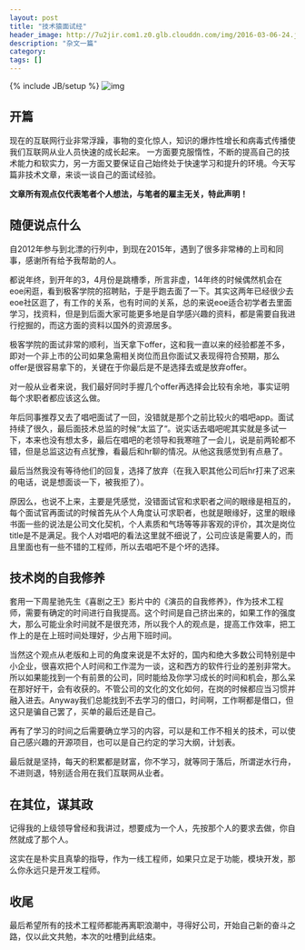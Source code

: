 ```yaml
---
layout: post
title: "技术猿面试经"
header_image: http://7u2jir.com1.z0.glb.clouddn.com/img/2016-03-06-24.jpg
description: "杂文一篇"
category: 
tags: []
---
```

{% include JB/setup %}
![img](http://7u2jir.com1.z0.glb.clouddn.com/img/2016-03-06-24.jpg)

## 开篇
现在的互联网行业非常浮躁，事物的变化惊人，知识的爆炸性增长和病毒式传播使我们互联网从业人员快速的成长起来。
一方面要克服惰性，不断的提高自己的技术能力和软实力，另一方面又要保证自己始终处于快速学习和提升的环境。今天写篇非技术文章，来谈一谈自己的面试经验。

**文章所有观点仅代表笔者个人想法，与笔者的雇主无关，特此声明！**

## 随便说点什么
自2012年参与到北漂的行列中，到现在2015年，遇到了很多非常棒的上司和同事，感谢所有给予我帮助的人。

都说年终，到开年的3，4月份是跳槽季，所言非虚，14年终的时候偶然机会在eoe闲逛，看到极客学院的招聘贴，于是乎跑去面了一下。其实这两年已经很少去eoe社区逛了，有工作的关系，也有时间的关系，总的来说eoe适合初学者去里面学习，找资料，但是到后面大家可能更多地是自学感兴趣的资料，都是需要自我进行挖掘的，而这方面的资料以国外的资源居多。

极客学院的面试非常的顺利，当天拿下offer，这和我一直以来的经验都差不多，即对一个非上市的公司如果急需相关岗位而且你面试又表现得符合预期，那么offer是很容易拿下的，关键在于你最后是不是选择去或是放弃offer。

对一般从业者来说，我们最好同时手握几个offer再选择会比较有余地，事实证明每个求职者都应该这么做。

年后同事推荐又去了唱吧面试了一回，没错就是那个之前比较火的唱吧app。面试持续了很久，最后面技术总监的时候“太监了“。说实话去唱吧呢其实就是多试一下，本来也没有想太多，最后在唱吧的老领导和我寒暄了一会儿，说是前两轮都不错，但是总监这边有点犹豫，看最后和hr聊的情况。从他这我感觉到有点悬了。

最后当然我没有等待他们的回复，选择了放弃（在我入职其他公司后hr打来了迟来的电话，说是想面谈一下，被我拒了）。

原因么，也说不上来，主要是凭感觉，没错面试官和求职者之间的眼缘是相互的，每个面试官再面试的时候首先从个人角度认可求职者，也就是眼缘好，这里的眼缘书面一些的说法是公司文化契机，个人素质和气场等等非客观的评价，其次是岗位title是不是满足。我个人对唱吧的看法这里就不细说了，公司应该是需要人的，而且里面也有一些不错的工程师，所以去唱吧不是个坏的选择。

## 技术岗的自我修养
套用一下周星驰先生《喜剧之王》影片中的《演员的自我修养》，作为技术工程师，需要有确定的时间进行自我提高。这个时间是自己挤出来的，如果工作的强度大，那么可能业余时间就不是很充沛，所以我个人的观点是，提高工作效率，把工作上的是在上班时间处理好，少占用下班时间。

当然这个观点从老版和上司的角度来说是不太好的，国内和绝大多数公司特别是中小企业，很喜欢把个人时间和工作混为一谈，这和西方的软件行业的差别非常大。所以如果能找到一个有前景的公司，同时能给及你学习成长的时间和机会，那么呆在那好好干，会有收获的。不管公司的文化的文化如何，在岗的时候都应当习惯并融入进去。Anyway我们总能找到不去学习的借口，时间啊，工作啊都是借口，但这只是骗自己罢了，买单的最后还是自己。

再有了学习的时间之后需要确立学习的内容，可以是和工作不相关的技术，可以使自己感兴趣的开源项目，也可以是自己约定的学习大纲，计划表。

最后就是坚持，每天的积累都是财富，你不学习，就等同于落后，所谓逆水行舟，不进则退，特别适合用在我们互联网从业者。

## 在其位，谋其政
记得我的上级领导曾经和我讲过，想要成为一个人，先按那个人的要求去做，你自然就成了那个人。

这实在是朴实且真挚的指导，作为一线工程师，如果只立足于功能，模块开发，那么你永远只是开发工程师。

## 收尾
最后希望所有的技术工程师都能再离职浪潮中，寻得好公司，开始自己新的奋斗之路，仅以此文共勉，本次的吐槽到此结束。
